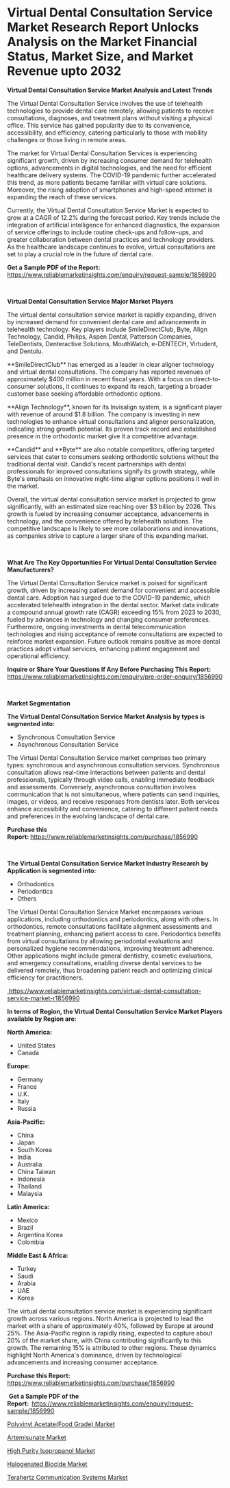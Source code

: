 <p><h1>Virtual Dental Consultation Service Market Research Report Unlocks Analysis on the Market Financial Status, Market Size, and Market Revenue upto 2032</h1></p><p><strong>Virtual Dental Consultation Service Market Analysis and Latest Trends</strong></p>
<p><p>The Virtual Dental Consultation Service involves the use of telehealth technologies to provide dental care remotely, allowing patients to receive consultations, diagnoses, and treatment plans without visiting a physical office. This service has gained popularity due to its convenience, accessibility, and efficiency, catering particularly to those with mobility challenges or those living in remote areas.</p><p>The market for Virtual Dental Consultation Services is experiencing significant growth, driven by increasing consumer demand for telehealth options, advancements in digital technologies, and the need for efficient healthcare delivery systems. The COVID-19 pandemic further accelerated this trend, as more patients became familiar with virtual care solutions. Moreover, the rising adoption of smartphones and high-speed internet is expanding the reach of these services.</p><p>Currently, the Virtual Dental Consultation Service Market is expected to grow at a CAGR of 12.2% during the forecast period. Key trends include the integration of artificial intelligence for enhanced diagnostics, the expansion of service offerings to include routine check-ups and follow-ups, and greater collaboration between dental practices and technology providers. As the healthcare landscape continues to evolve, virtual consultations are set to play a crucial role in the future of dental care.</p></p>
<p><strong>Get a Sample PDF of the Report:&nbsp;</strong> <a href="https://www.reliablemarketinsights.com/enquiry/request-sample/1856990?utm_campaign=1166&utm_medium=2&utm_source=Github&utm_content=ia&utm_term=08012025&utm_id=virtual-dental-consultation-service">https://www.reliablemarketinsights.com/enquiry/request-sample/1856990</a></p>
<p>&nbsp;</p>
<p><strong>Virtual Dental Consultation Service Major Market Players</strong></p>
<p><p>The virtual dental consultation service market is rapidly expanding, driven by increased demand for convenient dental care and advancements in telehealth technology. Key players include SmileDirectClub, Byte, Align Technology, Candid, Philips, Aspen Dental, Patterson Companies, TeleDentists, Denteractive Solutions, MouthWatch, e-DENTECH, Virtudent, and Dentulu.</p><p>**SmileDirectClub** has emerged as a leader in clear aligner technology and virtual dental consultations. The company has reported revenues of approximately $400 million in recent fiscal years. With a focus on direct-to-consumer solutions, it continues to expand its reach, targeting a broader customer base seeking affordable orthodontic options.</p><p>**Align Technology**, known for its Invisalign system, is a significant player with revenue of around $1.8 billion. The company is investing in new technologies to enhance virtual consultations and aligner personalization, indicating strong growth potential. Its proven track record and established presence in the orthodontic market give it a competitive advantage.</p><p>**Candid** and **Byte** are also notable competitors, offering targeted services that cater to consumers seeking orthodontic solutions without the traditional dental visit. Candid's recent partnerships with dental professionals for improved consultations signify its growth strategy, while Byte's emphasis on innovative night-time aligner options positions it well in the market.</p><p>Overall, the virtual dental consultation service market is projected to grow significantly, with an estimated size reaching over $3 billion by 2026. This growth is fueled by increasing consumer acceptance, advancements in technology, and the convenience offered by telehealth solutions. The competitive landscape is likely to see more collaborations and innovations, as companies strive to capture a larger share of this expanding market.</p></p>
<p>&nbsp;</p>
<p><strong>What Are The Key Opportunities For Virtual Dental Consultation Service Manufacturers?</strong></p>
<p><p>The Virtual Dental Consultation Service market is poised for significant growth, driven by increasing patient demand for convenient and accessible dental care. Adoption has surged due to the COVID-19 pandemic, which accelerated telehealth integration in the dental sector. Market data indicate a compound annual growth rate (CAGR) exceeding 15% from 2023 to 2030, fueled by advances in technology and changing consumer preferences. Furthermore, ongoing investments in dental telecommunication technologies and rising acceptance of remote consultations are expected to reinforce market expansion. Future outlook remains positive as more dental practices adopt virtual services, enhancing patient engagement and operational efficiency.</p></p>
<p><strong>Inquire or Share Your Questions If Any Before Purchasing This Report:</strong> <a href="https://www.reliablemarketinsights.com/enquiry/pre-order-enquiry/1856990?utm_campaign=1166&utm_medium=2&utm_source=Github&utm_content=ia&utm_term=08012025&utm_id=virtual-dental-consultation-service">https://www.reliablemarketinsights.com/enquiry/pre-order-enquiry/1856990</a></p>
<p>&nbsp;</p>
<p><strong>Market Segmentation</strong></p>
<p><strong>The Virtual Dental Consultation Service Market Analysis by types is segmented into:</strong></p>
<p><ul><li>Synchronous Consultation Service</li><li>Asynchronous Consultation Service</li></ul></p>
<p><p>The Virtual Dental Consultation Service market comprises two primary types: synchronous and asynchronous consultation services. Synchronous consultation allows real-time interactions between patients and dental professionals, typically through video calls, enabling immediate feedback and assessments. Conversely, asynchronous consultation involves communication that is not simultaneous, where patients can send inquiries, images, or videos, and receive responses from dentists later. Both services enhance accessibility and convenience, catering to different patient needs and preferences in the evolving landscape of dental care.</p></p>
<p><strong>Purchase this Report:&nbsp;</strong><a href="https://www.reliablemarketinsights.com/purchase/1856990?utm_campaign=1166&utm_medium=2&utm_source=Github&utm_content=ia&utm_term=08012025&utm_id=virtual-dental-consultation-service">https://www.reliablemarketinsights.com/purchase/1856990</a></p>
<p>&nbsp;</p>
<p><strong>The Virtual Dental Consultation Service Market Industry Research by Application is segmented into:</strong></p>
<p><ul><li>Orthodontics</li><li>Periodontics</li><li>Others</li></ul></p>
<p><p>The Virtual Dental Consultation Service Market encompasses various applications, including orthodontics and periodontics, along with others. In orthodontics, remote consultations facilitate alignment assessments and treatment planning, enhancing patient access to care. Periodontics benefits from virtual consultations by allowing periodontal evaluations and personalized hygiene recommendations, improving treatment adherence. Other applications might include general dentistry, cosmetic evaluations, and emergency consultations, enabling diverse dental services to be delivered remotely, thus broadening patient reach and optimizing clinical efficiency for practitioners.</p></p>
<p><a href="https://www.reliablemarketinsights.com/virtual-dental-consultation-service-market-r1856990?utm_campaign=1166&utm_medium=2&utm_source=Github&utm_content=ia&utm_term=08012025&utm_id=virtual-dental-consultation-service">&nbsp;https://www.reliablemarketinsights.com/virtual-dental-consultation-service-market-r1856990</a></p>
<p><strong>In terms of Region, the Virtual Dental Consultation Service Market Players available by Region are:</strong></p>
<p>
    <p> <strong> North America: </strong>
        <ul>
            <li>United States</li>
            <li>Canada</li>
        </ul>
        </p> 
    <p> <strong> Europe: </strong>
        <ul>
            <li>Germany</li>
            <li>France</li>
            <li>U.K.</li>
            <li>Italy</li>
            <li>Russia</li>
        </ul>
        </p> 
    <p> <strong> Asia-Pacific: </strong>
        <ul>
            <li>China</li>
            <li>Japan</li>
            <li>South Korea</li>
            <li>India</li>
            <li>Australia</li>
            <li>China Taiwan</li>
            <li>Indonesia</li>
            <li>Thailand</li>
            <li>Malaysia</li>
        </ul>
        </p> 
    <p> <strong> Latin America: </strong>
        <ul>
            <li>Mexico</li>
            <li>Brazil</li>
            <li>Argentina Korea</li>
            <li>Colombia</li>
        </ul>
        </p> 
    <p> <strong> Middle East & Africa: </strong>
        <ul>
            <li>Turkey</li>
            <li>Saudi</li>
            <li>Arabia</li>
            <li>UAE</li>
            <li>Korea</li>
        </ul>
    </p>
    </p>
<p><p>The virtual dental consultation service market is experiencing significant growth across various regions. North America is projected to lead the market with a share of approximately 40%, followed by Europe at around 25%. The Asia-Pacific region is rapidly rising, expected to capture about 20% of the market share, with China contributing significantly to this growth. The remaining 15% is attributed to other regions. These dynamics highlight North America's dominance, driven by technological advancements and increasing consumer acceptance.</p></p>
<p><strong>Purchase this Report: </strong><a href="https://www.reliablemarketinsights.com/purchase/1856990?utm_campaign=1166&utm_medium=2&utm_source=Github&utm_content=ia&utm_term=08012025&utm_id=virtual-dental-consultation-service">https://www.reliablemarketinsights.com/purchase/1856990</a></p>
<p>&nbsp;<strong>Get a Sample PDF of the Report:&nbsp;&nbsp;</strong><a href="https://www.reliablemarketinsights.com/enquiry/request-sample/1856990?utm_campaign=1166&utm_medium=2&utm_source=Github&utm_content=ia&utm_term=08012025&utm_id=virtual-dental-consultation-service">https://www.reliablemarketinsights.com/enquiry/request-sample/1856990</a></p>
<p><strong></strong></p>
<p><p><a href="https://www.linkedin.com/pulse/polyvinyl-acetatefood-grade-market-industry-trends-forecast-8l8jf?utm_campaign=1166&utm_medium=2&utm_source=Github&utm_content=ia&utm_term=08012025&utm_id=virtual-dental-consultation-service">Polyvinyl Acetate(Food Grade) Market</a></p><p><a href="https://www.linkedin.com/pulse/revenue-growth-forecast-artemisunate-market-71-cagr-from-hmdzf?utm_campaign=1166&utm_medium=2&utm_source=Github&utm_content=ia&utm_term=08012025&utm_id=virtual-dental-consultation-service">Artemisunate Market</a></p><p><a href="https://www.linkedin.com/pulse/high-purity-isopropanol-market-size-forecast-2025-2032-cagr-pmw6f?utm_campaign=1166&utm_medium=2&utm_source=Github&utm_content=ia&utm_term=08012025&utm_id=virtual-dental-consultation-service">High Purity Isopropanol Market</a></p><p><a href="https://www.linkedin.com/pulse/halogenated-biocide-market-future-analysis-its-size-technology-miz5c?utm_campaign=1166&utm_medium=2&utm_source=Github&utm_content=ia&utm_term=08012025&utm_id=virtual-dental-consultation-service">Halogenated Biocide Market</a></p><p><a href="https://github.com/yoshih12/Market-Research-Report-List-4/blob/main/terahertz-communication-systems-market.md?utm_campaign=1166&utm_medium=2&utm_source=Github&utm_content=ia&utm_term=08012025&utm_id=virtual-dental-consultation-service">Terahertz Communication Systems Market</a></p></p>